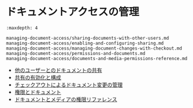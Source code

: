 # ドキュメントアクセスの管理

```{toctree}
:maxdepth: 4

managing-document-access/sharing-documents-with-other-users.md
managing-document-access/enabling-and-configuring-sharing.md
managing-document-access/managing-document-changes-with-checkout.md
managing-document-access/permissions-and-documents.md
managing-document-access/documents-and-media-permissions-reference.md
```

- [他のユーザーとのドキュメントの共有](./managing-document-access/sharing-documents-with-other-users.md)
- [共有の有効化と構成](./managing-document-access/enabling-and-configuring-sharing.md)
- [チェックアウトによるドキュメント変更の管理](./managing-document-access/managing-document-changes-with-checkout.md)
- [権限とドキュメント](./managing-document-access/permissions-and-documents.md)
- [ドキュメントとメディアの権限リファレンス](./managing-document-access/documents-and-media-permissions-reference.md)
